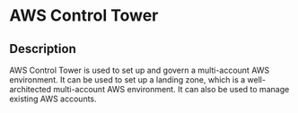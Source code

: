 # AWS Control Tower

## Description

AWS Control Tower is used to set up and govern a multi-account AWS environment. It can be used to set up a landing zone, which is a well-architected multi-account AWS environment. It can also be used to manage existing AWS accounts.
